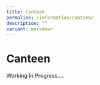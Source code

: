 ```yaml
---
title: Canteen
permalink: /information/canteen/
description: ""
variant: markdown
---
```

<h1><strong>Canteen</strong></h1>
Working In Progress....
